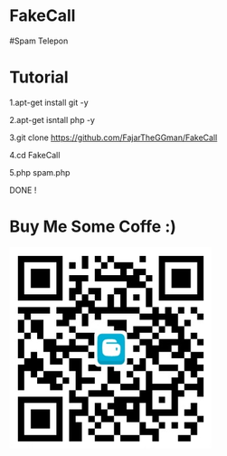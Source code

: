# FakeCall
#Spam Telepon 

# Tutorial

1.apt-get install git -y

2.apt-get isntall php -y

3.git clone https://github.com/FajarTheGGman/FakeCall

4.cd FakeCall

5.php spam.php

DONE !

# Buy Me Some Coffe :)
![donate](https://raw.githubusercontent.com/FajarTheGGman/F-Tools/master/.images/donate.jpeg)
